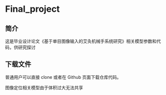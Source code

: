 # Final_project
## 简介
这是毕业设计论文《基于单目图像输入的艾灸机械手系统研究》相关模型参数和代码，供研究探讨

## 下载文件
普通用户可以直接 clone 或者在 Github 页面下载仓库代码。

图像定位相关模型由于体积过大无法共享

